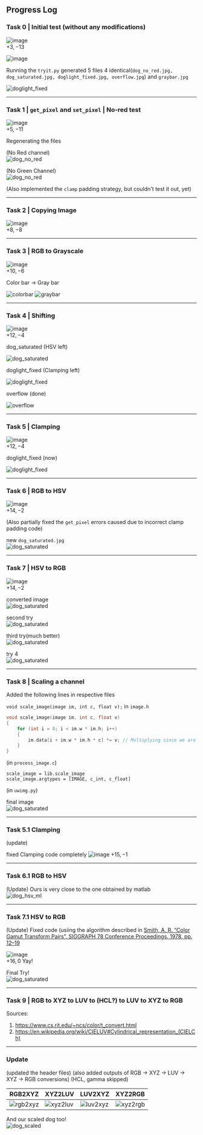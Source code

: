 ## Progress Log

### Task 0 | Initial test (without any modifications)

![image](https://github.com/cv-in-c/homework-1--play-with-pixels-and-colours-npxx/assets/96121824/7c3bb79d-7c1f-4bd6-b53a-a41e2903e862)<br>
$+3, -13$

![image](https://github.com/cv-in-c/homework-1--play-with-pixels-and-colours-npxx/assets/96121824/bda44abc-f10e-4be9-8fb8-7d8c9fa77b0f)

Running the `tryit.py` generated 5 files 
4 identical(`dog_no_red.jpg, dog_saturated.jpg, doglight_fixed.jpg, overflow.jpg`) and `graybar.jpg`

![doglight_fixed](https://github.com/cv-in-c/homework-1--play-with-pixels-and-colours-npxx/assets/96121824/be1e98b1-20dd-4596-a37f-1cd0b3767bff)

<hr>

### Task 1 | `get_pixel` and `set_pixel` | No-red test

![image](https://github.com/cv-in-c/homework-1--play-with-pixels-and-colours-npxx/assets/96121824/3aac6f6e-96cd-4e38-b2ed-15a3745ed54b)<br>
$+5, -11$

Regenerating the files

(No Red channel)<br>
![dog_no_red](https://github.com/cv-in-c/homework-1--play-with-pixels-and-colours-npxx/assets/96121824/c29705d3-076d-4fa1-9fb1-82ccd9b2ed91)

(No Green Channel)<br>
![dog_no_red](https://github.com/cv-in-c/homework-1--play-with-pixels-and-colours-npxx/assets/96121824/902aeb83-b114-47fe-8138-8dcd87384cd8)

(Also implemented the `clamp` padding strategy, but couldn't test it out, yet)
<hr>

### Task 2 | Copying Image

![image](https://github.com/cv-in-c/homework-1--play-with-pixels-and-colours-npxx/assets/96121824/1bea72a4-4948-41f1-8d5a-f1ee56ebc030)<br>
$+8, -8$

<hr>

### Task 3 | RGB to Grayscale

![image](https://github.com/cv-in-c/homework-1--play-with-pixels-and-colours-npxx/assets/96121824/76ad228a-7a4e-42b7-bb3b-e32e681663f4)<br>
$+10, -6$

Color bar $\to$ Gray bar

![colorbar](https://github.com/cv-in-c/homework-1--play-with-pixels-and-colours-npxx/assets/96121824/dd5f5d04-835e-4025-ad74-2f6089df0eb2)
![graybar](https://github.com/cv-in-c/homework-1--play-with-pixels-and-colours-npxx/assets/96121824/4923f847-6aaa-4c9a-bc41-74078132319c)

<hr>

### Task 4 | Shifting

![image](https://github.com/cv-in-c/homework-1--play-with-pixels-and-colours-npxx/assets/96121824/0dbf3c01-f708-4b6e-a4ba-27886c334db5)<br>
$+12, -4$

dog_saturated (HSV left)

![dog_saturated](https://github.com/cv-in-c/homework-1--play-with-pixels-and-colours-npxx/assets/96121824/1b0edab0-0c05-4e9e-beda-03ea390647ba)

doglight_fixed (Clamping left)

![doglight_fixed](https://github.com/cv-in-c/homework-1--play-with-pixels-and-colours-npxx/assets/96121824/72f3e9f4-da17-4e01-b361-6ca052a538ed)

overflow (done)

![overflow](https://github.com/cv-in-c/homework-1--play-with-pixels-and-colours-npxx/assets/96121824/2e2e860e-e57f-4c5f-ad5e-6913b38bc721)

<hr>

### Task 5 | Clamping

![image](https://github.com/cv-in-c/homework-1--play-with-pixels-and-colours-npxx/assets/96121824/457c7b32-722f-4217-85b2-199755d52e11)<br>
$+12, -4$

doglight_fixed (now)

![doglight_fixed](https://github.com/cv-in-c/homework-1--play-with-pixels-and-colours-npxx/assets/96121824/806a0b00-92fe-4eaa-a851-53e0ea01e897)

<hr>

### Task 6 | RGB to HSV

![image](https://github.com/cv-in-c/homework-1--play-with-pixels-and-colours-npxx/assets/96121824/e196a110-5c1b-4f7a-b1d0-4ec51af28cbd)<br>
$+14, -2$

(Also partially fixed the `get_pixel` errors caused due to incorrect clamp padding code)

new `dog_saturated.jpg`<br>
![dog_saturated](https://github.com/cv-in-c/homework-1--play-with-pixels-and-colours-npxx/assets/96121824/fd4bd0fc-2027-427f-8a7a-9702d7366c3a)

<hr>

### Task 7 | HSV to RGB

![image](https://github.com/cv-in-c/homework-1--play-with-pixels-and-colours-npxx/assets/96121824/0a9b4bfc-c266-4aa3-b17a-eef9ff0cb121)<br>
$+14, -2$

converted image<br>
![dog_saturated](https://github.com/cv-in-c/homework-1--play-with-pixels-and-colours-npxx/assets/96121824/92b00648-d69f-4a3a-bf30-e922a9dc7d5c)

second try<br>
![dog_saturated](https://github.com/cv-in-c/homework-1--play-with-pixels-and-colours-npxx/assets/96121824/1af0b14c-e961-42b2-8f0b-4036984248d7)

third try(much better)<br>
![dog_saturated](https://github.com/cv-in-c/homework-1--play-with-pixels-and-colours-npxx/assets/96121824/40a6c499-0731-451c-9604-7af23517214b)

try 4<br>
![dog_saturated](https://github.com/cv-in-c/homework-1--play-with-pixels-and-colours-npxx/assets/96121824/6c0bfb94-6e47-4e02-8020-d7907cacf328)

<hr>

### Task 8 | Scaling a channel

Added the following lines in respective files

`void scale_image(image im, int c, float v);` in `image.h`
```C
void scale_image(image im, int c, float v)
{
    for (int i = 0; i < im.w * im.h; i++)
    {
        im.data[i + im.w * im.h * c] *= v; // Multiplying since we are scaling
    }
}
```
(in `process_image.c`)

```Py
scale_image = lib.scale_image
scale_image.argtypes = [IMAGE, c_int, c_float]
```
(in `uwimg.py`)

final image<br>
![dog_saturated](https://github.com/cv-in-c/homework-1--play-with-pixels-and-colours-npxx/assets/96121824/246f9fd2-1b9f-4793-a90e-c9659106f14c)

<hr>

### Task 5.1 Clamping
(update)

fixed Clamping code completely
![image](https://github.com/cv-in-c/homework-1--play-with-pixels-and-colours-npxx/assets/96121824/234cdbb0-a8a0-490b-b8d6-805cbcdc4a18)
$+15, -1$

<hr>

### Task 6.1 RGB to HSV

(Update)
Ours is very close to the one obtained by matlab<br>
![dog_hsv_ml](https://github.com/cv-in-c/homework-1--play-with-pixels-and-colours-npxx/assets/96121824/47d8b08a-91b1-4874-855a-d6447c872975)

<hr>

### Task 7.1 HSV to RGB

(Update)
Fixed code (usiing the algorithm described in [Smith, A. R. “Color Gamut Transform Pairs”. SIGGRAPH 78 Conference Proceedings. 1978, pp. 12–19](/color78.pdf)

![image](https://github.com/cv-in-c/homework-1--play-with-pixels-and-colours-npxx/assets/96121824/6f1d53cd-ffcc-468d-8408-de14aed0aee8)<br>
$+16, 0$ Yay!

Final Try!<br>
![dog_saturated](https://github.com/cv-in-c/homework-1--play-with-pixels-and-colours-npxx/assets/96121824/cb5de956-5838-487e-9562-505ed6d77f48)

<hr>

### Task 9 | RGB to XYZ to LUV to (HCL?) to LUV to XYZ to RGB

Sources:<br>
1. https://www.cs.rit.edu/~ncs/color/t_convert.html
2. https://en.wikipedia.org/wiki/CIELUV#Cylindrical_representation_(CIELCh)

<hr>

### Update

(updated the header files)
(also added outputs of RGB -> XYZ -> LUV -> XYZ -> RGB conversions)
(HCL, gamma skipped)

|  RGB2XYZ  | XYZ2LUV  | LUV2XYZ  |   XYZ2RGB  |
| ---       |   ---    | ---      | ---        |
|![rgb2xyz](https://github.com/cv-in-c/homework-1--play-with-pixels-and-colours-npxx/assets/96121824/4fc17ce2-469b-4aeb-b828-1dfd135f7b60) |  ![xyz2luv](https://github.com/cv-in-c/homework-1--play-with-pixels-and-colours-npxx/assets/96121824/de32e167-ca0a-4a29-82c8-6a0e74f36f06)|  ![luv2xyz](https://github.com/cv-in-c/homework-1--play-with-pixels-and-colours-npxx/assets/96121824/2596aa7e-2bcb-4ede-ac9b-b2c03aac260c)|  ![xyz2rgb](https://github.com/cv-in-c/homework-1--play-with-pixels-and-colours-npxx/assets/96121824/e472f4ba-4605-4511-8d84-d1b7af688064)|
  
And our scaled dog too!<br>
![dog_scaled](https://github.com/cv-in-c/homework-1--play-with-pixels-and-colours-npxx/assets/96121824/6582109d-c6ca-47a6-90df-948856073b44)
